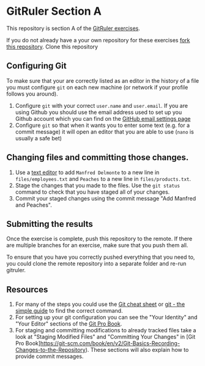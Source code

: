 <!--
Marked Style: Github
-->

# GitRuler Section A

This repository is section A of the [GitRuler exercises](https://github.com/UOL-CS/gitruler-exercises).

If you do not already have a your own repository for these exercises [fork this repository](https://help.github.com/articles/fork-a-repo/). Clone this repository

## Configuring Git

To make sure that your are correctly listed as an editor in the history of a file you must configure `git` on each new machine (or network if your profile follows you around).

1. Configure `git` with your correct `user.name` and `user.email`. If you are using Github you should use the email address used to set up you Github account which you can find on the [GitHub email settings page](https://github.com/settings/emails)
1. Configure `git` so that when it wants you to enter some text (e.g. for a commit message) it will open an editor that you are able to use (`nano` is usually a safe bet) 

## Changing files and committing those changes.

1. Use a [text editor](https://en.wikipedia.org/wiki/Text_editor) to add `Manfred Delmonte` to a new line in `files/employees.txt` and `Peaches` to a new line in `files/products.txt`.
1. Stage the changes that you made to the files. Use the `git status` command to check that you have staged all of your changes.
1. Commit your staged changes using the commit message "Add Manfred and Peaches". 

## Submitting the results

Once the exercise is complete, push this repository to the remote. If there are multiple branches for an exercise, make sure that you push them all. 

To ensure that you have you correctly pushed everything that you need to, you could clone the remote repository into a separate folder and re-run gitruler.

## Resources

1. For many of the steps you could use the [Git cheat sheet](https://services.github.com/on-demand/downloads/github-git-cheat-sheet.pdf) or [git - the simple guide](http://rogerdudler.github.io/git-guide/) to find the correct command.
1. For setting up your git configuration you can see the "Your Identity" and "Your Editor" sections of the [Git Pro Book](https://git-scm.com/book/en/v2/Getting-Started-First-Time-Git-Setup).
1. For staging and committing modifications to already tracked files take a look at "Staging Modified Files" and "Committing Your Changes" in [Git Pro Book]https://git-scm.com/book/en/v2/Git-Basics-Recording-Changes-to-the-Repository). These sections will also explain how to provide commit messages.
